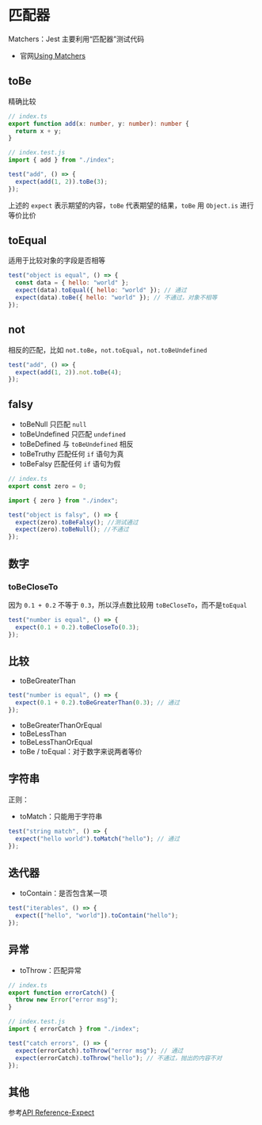 # 匹配器

Matchers：Jest 主要利用“匹配器”测试代码

- 官网[Using Matchers](https://jestjs.io/docs/zh-Hans/using-matchers)

## toBe

精确比较

```ts
// index.ts
export function add(x: number, y: number): number {
  return x + y;
}
```

```js
// index.test.js
import { add } from "./index";

test("add", () => {
  expect(add(1, 2)).toBe(3);
});
```

上述的 `expect` 表示期望的内容，`toBe` 代表期望的结果，`toBe` 用 `Object.is` 进行等价比价

## toEqual

适用于比较对象的字段是否相等

```js
test("object is equal", () => {
  const data = { hello: "world" };
  expect(data).toEqual({ hello: "world" }); // 通过
  expect(data).toBe({ hello: "world" }); // 不通过，对象不相等
});
```

## not

相反的匹配，比如 `not.toBe`，`not.toEqual`，`not.toBeUndefined`

```js
test("add", () => {
  expect(add(1, 2)).not.toBe(4);
});
```

## falsy

- toBeNull 只匹配 `null`
- toBeUndefined 只匹配 `undefined`
- toBeDefined 与 `toBeUndefined` 相反
- toBeTruthy 匹配任何 `if` 语句为真
- toBeFalsy 匹配任何 `if` 语句为假

```ts
// index.ts
export const zero = 0;
```

```js
import { zero } from "./index";

test("object is falsy", () => {
  expect(zero).toBeFalsy(); //测试通过
  expect(zero).toBeNull(); //不通过
});
```

## 数字

### toBeCloseTo

因为 `0.1 + 0.2` 不等于 `0.3`，所以浮点数比较用 `toBeCloseTo`，而不是`toEqual`

```js
test("number is equal", () => {
  expect(0.1 + 0.2).toBeCloseTo(0.3);
});
```

## 比较

- toBeGreaterThan

```js
test("number is equal", () => {
  expect(0.1 + 0.2).toBeGreaterThan(0.3); // 通过
});
```

- toBeGreaterThanOrEqual
- toBeLessThan
- toBeLessThanOrEqual
- toBe / toEqual：对于数字来说两者等价

## 字符串

正则：

- toMatch：只能用于字符串

```js
test("string match", () => {
  expect("hello world").toMatch("hello"); // 通过
});
```

## 迭代器

- toContain：是否包含某一项

```js
test("iterables", () => {
  expect(["hello", "world"]).toContain("hello");
});
```

## 异常

- toThrow：匹配异常

```ts
// index.ts
export function errorCatch() {
  throw new Error("error msg");
}
```

```js
// index.test.js
import { errorCatch } from "./index";

test("catch errors", () => {
  expect(errorCatch).toThrow("error msg"); // 通过
  expect(errorCatch).toThrow("hello"); // 不通过，抛出的内容不对
});
```

## 其他

参考[API Reference-Expect](https://jestjs.io/docs/zh-Hans/expect)
